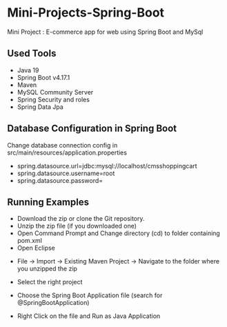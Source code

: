 # Mini-Projects-Spring-Boot
Mini Project : E-commerce app for web using Spring Boot and MySql 

Used Tools
---
- Java 19
- Spring Boot v4.17.1
- Maven 
- MySQL Community Server 
- Spring Security and roles
- Spring Data Jpa

Database Configuration in Spring Boot
---
 Change database connection config in
      src/main/resources/application.properties
   * spring.datasource.url=jdbc:mysql://localhost/cmsshoppingcart
   * spring.datasource.username=root
   * spring.datasource.password=

Running Examples
---
* Download the zip or clone the Git repository.
* Unzip the zip file (if you downloaded one)
* Open Command Prompt and Change directory (cd) to folder containing pom.xml
* Open Eclipse
 - File -> Import -> Existing Maven Project -> Navigate to the folder where you unzipped the zip
* Select the right project
 - Choose the Spring Boot Application file (search for @SpringBootApplication)
* Right Click on the file and Run as Java Application
